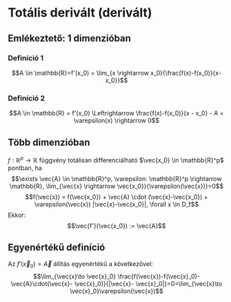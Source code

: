 # Totális derivált (derivált)

## Emlékeztető: 1 dimenzióban

### Definíció 1
$$A \in \mathbb{R}=f'(x_0) = \lim_{x \rightarrow x_0}{\frac{f(x)-f(x_0)}{x-x_0}}$$

### Definíció 2
$$A \in \mathbb{R} = f'(x_0)  \Leftrightarrow \frac{f(x)-f(x_0)}{x - x_0} - A = \varepsilon(x) \rightarrow 0$$

## Több dimenzióban

$f: \mathbb{R}^p \rightarrow \mathbb{R}$ függvény totálisan differenciálható $\vec{x_0} \in \mathbb{R}^p$ pontban, ha 
$$\exists \vec{A} \in \mathbb{R}^p, \varepsilon: \mathbb{R}^p \rightarrow \mathbb{R}, \lim_{\vec{x} \rightarrow \vec{x_0}}{\varepsilon(\vec{x})}=0$$  $$f(\vec{x}) = f(\vec{x_0}) + \vec{A} \cdot (\vec{x}-\vec{x_0}) + \varepsilon(\vec{x}) |\vec{x}-\vec{x_0}|, \forall x \in D_f$$
Ekkor: $$\vec{f'}(\vec{x_0}) := \vec{A}$$

## Egyenértékű definíció
Az $f'(\vec{x}_0)=\vec{A}$ állítás egyenértékű a következővel:
$$\lim_{\vec{x}\to \vec{x}_0} \frac{f(\vec{x})-f(\vec{x}_0)-\vec{A}\cdot(\vec{x}- \vec{x}_0)}{|\vec{x}- \vec{x}_0|}=0=\lim_{\vec{x}\to \vec{x}_0}\varepsilon(\vec{x})$$
